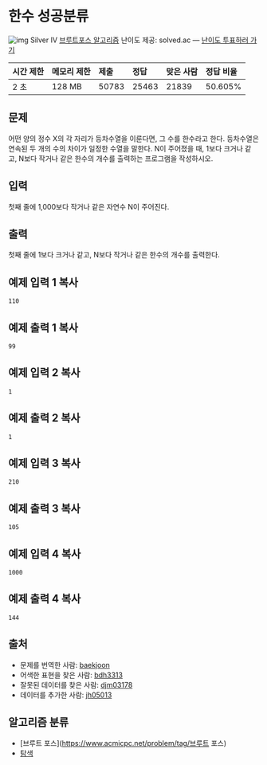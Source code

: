 # 한수 성공분류

![img](chrome-extension://anenheoccfogllpbpcmbbpcbjpogeehe/svg/7.svg) Silver IV
[브루트포스 알고리즘](https://solved.ac/problems/tags/bruteforcing)
난이도 제공: solved.ac — [난이도 투표하러 가기](https://solved.ac/contribute/1065)

| 시간 제한 | 메모리 제한 | 제출  | 정답  | 맞은 사람 | 정답 비율 |
| :-------- | :---------- | :---- | :---- | :-------- | :-------- |
| 2 초      | 128 MB      | 50783 | 25463 | 21839     | 50.605%   |

## 문제

어떤 양의 정수 X의 각 자리가 등차수열을 이룬다면, 그 수를 한수라고 한다. 등차수열은 연속된 두 개의 수의 차이가 일정한 수열을 말한다. N이 주어졌을 때, 1보다 크거나 같고, N보다 작거나 같은 한수의 개수를 출력하는 프로그램을 작성하시오. 

## 입력

첫째 줄에 1,000보다 작거나 같은 자연수 N이 주어진다.

## 출력

첫째 줄에 1보다 크거나 같고, N보다 작거나 같은 한수의 개수를 출력한다.

## 예제 입력 1 복사

```
110
```

## 예제 출력 1 복사

```
99
```

## 예제 입력 2 복사

```
1
```

## 예제 출력 2 복사

```
1
```

## 예제 입력 3 복사

```
210
```

## 예제 출력 3 복사

```
105
```

## 예제 입력 4 복사

```
1000
```

## 예제 출력 4 복사

```
144
```

## 출처

- 문제를 번역한 사람: [baekjoon](https://www.acmicpc.net/user/baekjoon)
- 어색한 표현을 찾은 사람: [bdh3313](https://www.acmicpc.net/user/bdh3313)
- 잘못된 데이터를 찾은 사람: [djm03178](https://www.acmicpc.net/user/djm03178)
- 데이터를 추가한 사람: [jh05013](https://www.acmicpc.net/user/jh05013)

## 알고리즘 분류

- [브루트 포스](https://www.acmicpc.net/problem/tag/브루트 포스)
- [탐색](https://www.acmicpc.net/problem/tag/탐색)